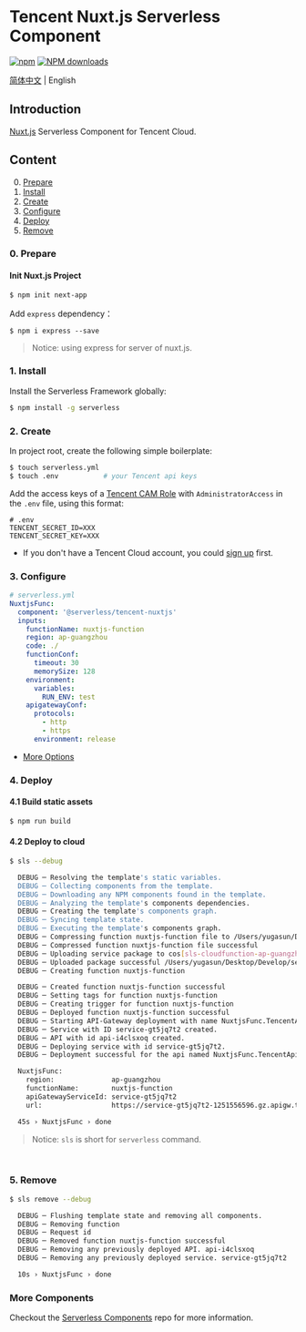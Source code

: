 # Tencent Nuxt.js Serverless Component

[![npm](https://img.shields.io/npm/v/%40serverless%2Ftencent-nuxtjs)](http://www.npmtrends.com/%40serverless%2Ftencent-nuxtjs)
[![NPM downloads](http://img.shields.io/npm/dm/%40serverless%2Ftencent-nuxtjs.svg?style=flat-square)](http://www.npmtrends.com/%40serverless%2Ftencent-nuxtjs)

[简体中文](https://github.com/serverless-components/tencent-nuxtjs/blob/master/README.md) | English

## Introduction

[Nuxt.js](https://github.com/nuxt/nuxt.js) Serverless Component for Tencent Cloud.

## Content

0. [Prepare](#0-prepare)
1. [Install](#1-install)
1. [Create](#2-create)
1. [Configure](#3-configure)
1. [Deploy](#4-deploy)
1. [Remove](#5-Remove)

### 0. Prepare

#### Init Nuxt.js Project

```bash
$ npm init next-app
```

Add `express` dependency：

```
$ npm i express --save
```

> Notice: using express for server of nuxt.js.

### 1. Install

Install the Serverless Framework globally:

```bash
$ npm install -g serverless
```

### 2. Create

In project root, create the following simple boilerplate:

```bash
$ touch serverless.yml
$ touch .env           # your Tencent api keys
```

Add the access keys of a [Tencent CAM Role](https://console.cloud.tencent.com/cam/capi) with `AdministratorAccess` in the `.env` file, using this format:

```
# .env
TENCENT_SECRET_ID=XXX
TENCENT_SECRET_KEY=XXX
```

- If you don't have a Tencent Cloud account, you could [sign up](https://intl.cloud.tencent.com/register) first.

### 3. Configure

```yml
# serverless.yml
NuxtjsFunc:
  component: '@serverless/tencent-nuxtjs'
  inputs:
    functionName: nuxtjs-function
    region: ap-guangzhou
    code: ./
    functionConf:
      timeout: 30
      memorySize: 128
    environment:
      variables:
        RUN_ENV: test
    apigatewayConf:
      protocols:
        - http
        - https
      environment: release
```

- [More Options](https://github.com/serverless-components/tencent-nuxtjs/blob/master/docs/configure.md)

### 4. Deploy

#### 4.1 Build static assets

```bash
$ npm run build
```

#### 4.2 Deploy to cloud

```bash
$ sls --debug

  DEBUG ─ Resolving the template's static variables.
  DEBUG ─ Collecting components from the template.
  DEBUG ─ Downloading any NPM components found in the template.
  DEBUG ─ Analyzing the template's components dependencies.
  DEBUG ─ Creating the template's components graph.
  DEBUG ─ Syncing template state.
  DEBUG ─ Executing the template's components graph.
  DEBUG ─ Compressing function nuxtjs-function file to /Users/yugasun/Desktop/Develop/serverless/tencent-nuxtjs/example/.serverless/nuxtjs-function.zip.
  DEBUG ─ Compressed function nuxtjs-function file successful
  DEBUG ─ Uploading service package to cos[sls-cloudfunction-ap-guangzhou-code]. sls-cloudfunction-default-nuxtjs-function-1583031760.zip
  DEBUG ─ Uploaded package successful /Users/yugasun/Desktop/Develop/serverless/tencent-nuxtjs/example/.serverless/nuxtjs-function.zip
  DEBUG ─ Creating function nuxtjs-function

  DEBUG ─ Created function nuxtjs-function successful
  DEBUG ─ Setting tags for function nuxtjs-function
  DEBUG ─ Creating trigger for function nuxtjs-function
  DEBUG ─ Deployed function nuxtjs-function successful
  DEBUG ─ Starting API-Gateway deployment with name NuxtjsFunc.TencentApiGateway in the ap-guangzhou region
  DEBUG ─ Service with ID service-gt5jq7t2 created.
  DEBUG ─ API with id api-i4clsxoq created.
  DEBUG ─ Deploying service with id service-gt5jq7t2.
  DEBUG ─ Deployment successful for the api named NuxtjsFunc.TencentApiGateway in the ap-guangzhou region.

  NuxtjsFunc:
    region:              ap-guangzhou
    functionName:        nuxtjs-function
    apiGatewayServiceId: service-gt5jq7t2
    url:                 https://service-gt5jq7t2-1251556596.gz.apigw.tencentcs.com/release/

  45s › NuxtjsFunc › done
```

> Notice: `sls` is short for `serverless` command.

&nbsp;

### 5. Remove

```bash
$ sls remove --debug

  DEBUG ─ Flushing template state and removing all components.
  DEBUG ─ Removing function
  DEBUG ─ Request id
  DEBUG ─ Removed function nuxtjs-function successful
  DEBUG ─ Removing any previously deployed API. api-i4clsxoq
  DEBUG ─ Removing any previously deployed service. service-gt5jq7t2

  10s › NuxtjsFunc › done
```

### More Components

Checkout the [Serverless Components](https://github.com/serverless/components) repo for more information.
